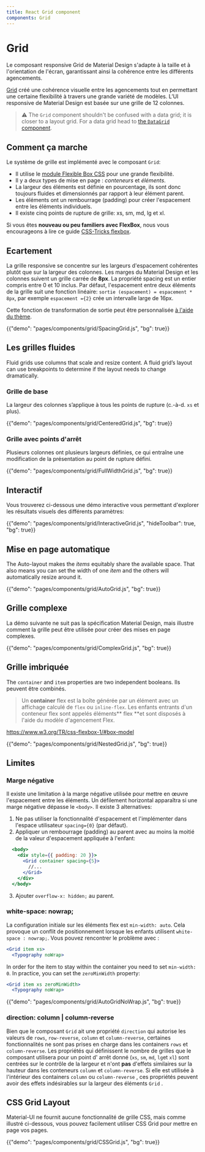 ```yaml
---
title: React Grid component
components: Grid
---
```


# Grid

<p class="description">Le composant responsive Grid de Material Design s'adapte à la taille et à l'orientation de l'écran, garantissant ainsi la cohérence entre les différents agencements.</p>

[Grid](https://material.io/design/layout/responsive-layout-grid.html) créé une cohérence visuelle entre les agencements tout en permettant une certaine flexibilité à travers une grande variété de modèles. L’UI responsive de Material Design est basée sur une grille de 12 colonnes.

> ⚠️ The `Grid` component shouldn't be confused with a data grid; it is closer to a layout grid. For a data grid head to [the `DataGrid` component](/components/data-grid/).

## Comment ça marche

Le système de grille est implémenté avec le composant `Grid`:

- Il utilise le [module Flexible Box CSS](https://www.w3.org/TR/css-flexbox-1/) pour une grande flexibilité.
- Il y a deux types de mise en page : *conteneurs* et *éléments*.
- La largeur des éléments est définie en pourcentage, ils sont donc toujours fluides et dimensionnés par rapport à leur élément parent.
- Les éléments ont un rembourrage (padding) pour créer l'espacement entre les éléments individuels.
- Il existe cinq points de rupture de grille: xs, sm, md, lg et xl.

Si vous êtes **nouveau ou peu familiers avec FlexBox**, nous vous encourageons à lire ce guide [CSS-Tricks flexbox](https://css-tricks.com/snippets/css/a-guide-to-flexbox/).

## Ecartement

La grille responsive se concentre sur les largeurs d'espacement cohérentes plutôt que sur la largeur des colonnes. Les marges du Material Design et les colonnes suivent un grille carrée de **8px**. La propriété spacing est un entier compris entre 0 et 10 inclus. Par défaut, l'espacement entre deux éléments de la grille suit une fonction linéaire: `sortie (espacement) = espacement * 8px`, par exemple `espacement ={2}` crée un intervalle large de 16px.

Cette fonction de transformation de sortie peut être personnalisée [à l'aide du thème](/customization/spacing/).

{{"demo": "pages/components/grid/SpacingGrid.js", "bg": true}}

## Les grilles fluides

Fluid grids use columns that scale and resize content. A fluid grid’s layout can use breakpoints to determine if the layout needs to change dramatically.

### Grille de base

La largeur des colonnes s’applique à tous les points de rupture (c.-à-d. `xs` et plus).

{{"demo": "pages/components/grid/CenteredGrid.js", "bg": true}}

### Grille avec points d'arrêt

Plusieurs colonnes ont plusieurs largeurs définies, ce qui entraîne une modification de la présentation au point de rupture défini.

{{"demo": "pages/components/grid/FullWidthGrid.js", "bg": true}}

## Interactif

Vous trouverez ci-dessous une démo interactive vous permettant d'explorer les résultats visuels des différents paramètres:

{{"demo": "pages/components/grid/InteractiveGrid.js", "hideToolbar": true, "bg": true}}

## Mise en page automatique

The Auto-layout makes the *items* equitably share the available space. That also means you can set the width of one *item* and the others will automatically resize around it.

{{"demo": "pages/components/grid/AutoGrid.js", "bg": true}}

## Grille complexe

La démo suivante ne suit pas la spécification Material Design, mais illustre comment la grille peut être utilisée pour créer des mises en page complexes.

{{"demo": "pages/components/grid/ComplexGrid.js", "bg": true}}

## Grille imbriquée

The `container` and `item` properties are two independent booleans. Ils peuvent être combinés.

> Un **container** flex est la boîte générée par un élément avec un affichage calculé de `flex` ou `inline-flex`. Les enfants entrants d'un conteneur flex sont appelés éléments** flex **et sont disposés à l'aide du modèle d'agencement Flex.

https://www.w3.org/TR/css-flexbox-1/#box-model

{{"demo": "pages/components/grid/NestedGrid.js", "bg": true}}

## Limites

### Marge négative

Il existe une limitation à la marge négative utilisée pour mettre en œuvre l'espacement entre les éléments. Un défilement horizontal apparaîtra si une marge négative dépasse le `<body>`. Il existe 3 alternatives:

1. Ne pas utiliser la fonctionnalité d'espacement et l'implémenter dans l'espace utilisateur `spacing={0}` (par défaut).
2. Appliquer un rembourrage (padding) au parent avec au moins la moitié de la valeur d'espacement appliquée à l'enfant:

```jsx
  <body>
    <div style={{ padding: 20 }}>
      <Grid container spacing={5}>
        //...
      </Grid>
    </div>
  </body>
```

3. Ajouter `overflow-x: hidden;` au parent.

### white-space: nowrap;

La configuration initiale sur les éléments flex est `min-width: auto`. Cela provoque un conflit de positionnement lorsque les enfants utilisent `white-space : nowrap;`. Vous pouvez rencontrer le problème avec :

```jsx
<Grid item xs>
  <Typography noWrap>
```

In order for the item to stay within the container you need to set `min-width: 0`. In practice, you can set the `zeroMinWidth` property:

```jsx
<Grid item xs zeroMinWidth>
  <Typography noWrap>
```

{{"demo": "pages/components/grid/AutoGridNoWrap.js", "bg": true}}

### direction: column | column-reverse

Bien que le composant `Grid` ait une propriété `direction` qui autorise les valeurs de `rows`, `row-reverse`, `column` et `column-reverse`, certaines fonctionnalités ne sont pas prises en charge dans les containers `rows` et `column-reverse`. Les propriétés qui définissent le nombre de grilles que le composant utilisera pour un point d' arrêt donné (`xs`, `sm`, `md`, `lg`et `xl`) sont centrées sur le contrôle de la largeur et n'ont **pas** d'effets similaires sur la hauteur dans les conteneurs `column` et `column-reverse`. Si elle est utilisée à l'intérieur des containers `column` ou `column-reverse` , ces propriétés peuvent avoir des effets indésirables sur la largeur des éléments `Grid` .

## CSS Grid Layout

Material-UI ne fournit aucune fonctionnalité de grille CSS, mais comme illustré ci-dessous, vous pouvez facilement utiliser CSS Grid pour mettre en page vos pages.

{{"demo": "pages/components/grid/CSSGrid.js", "bg": true}}